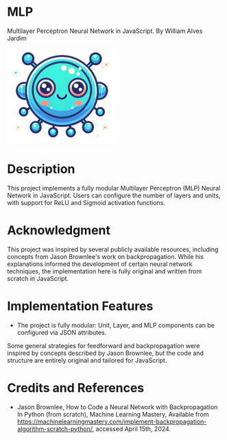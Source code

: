 # MLP
Multilayer Perceptron Neural Network in JavaScript.
By William Alves Jardim

![Logo](./images/logo/logo256x256.png)

# Description
This project implements a fully modular Multilayer Perceptron (MLP) Neural Network in JavaScript. Users can configure the number of layers and units, with support for ReLU and Sigmoid activation functions.

# Acknowledgment
This project was inspired by several publicly available resources, including concepts from Jason Brownlee's work on backpropagation. While his explanations informed the development of certain neural network techniques, the implementation here is fully original and written from scratch in JavaScript.

# Implementation Features

   - The project is fully modular: Unit, Layer, and MLP components can be configured via JSON attributes.

Some general strategies for feedforward and backpropagation were inspired by concepts described by Jason Brownlee, but the code and structure are entirely original and tailored for JavaScript.

# Credits and References
 - Jason Brownlee, How to Code a Neural Network with Backpropagation In Python (from scratch), Machine Learning Mastery, Available from https://machinelearningmastery.com/implement-backpropagation-algorithm-scratch-python/, accessed April 15th, 2024.